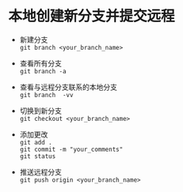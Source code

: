 # 本地创建新分支并提交远程

- 新建分支      
`git branch <your_branch_name>`

- 查看所有分支       
`git branch -a`

- 查看与远程分支联系的本地分支          
`git branch  -vv `

- 切换到新分支         
`git checkout <your_branch_name>`

- 添加更改        
`git add .`             
`git commit -m "your_comments"`       
`git status`

- 推送远程分支       
`git push origin <your_branch_name>`